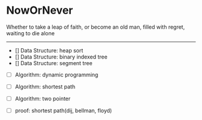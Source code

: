 # NowOrNever
Whether to take a leap of faith, or become an old man, filled with regret, waiting to die alone

----

- [] Data Structure: heap sort
- [] Data Structure: binary indexed tree
- [] Data Structure: segment tree
- [ ] Algorithm: dynamic programming
- [ ] Algorithm: shortest path
- [ ] Algorithm: two pointer
- [ ] proof: shortest path(dij, bellman, floyd)

